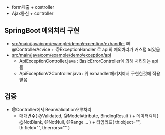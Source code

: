 * form제출 + controller     
* Ajax통신 + controller  
## SpringBoot 예외처리 구현
* [src/main/java/com/example/demo/exception/exhandler](https://github.com/doriver/ThymeleafController/tree/master/src/main/java/com/example/demo/exception/exhandler
) 에 @ControllerAdvice + @ExceptionHandler 로 api의 예외처리가 커스텀 되있음
* [src/main/java/com/example/demo/exception/api](https://github.com/doriver/ThymeleafController/tree/master/src/main/java/com/example/demo/exception/api)
  * ApiExceptionController.java : BasicErrorController에 의해 처리되는 api들
  * ApiExceptionV2Controller.java : 위 exhandler페키지에서 구현한것에 적용 받음
 
## 검증
* @Controller에서 BeanValidation오류처리
  * 매개변수( @Validated, @ModelAttribute, BindingResult ) + 데이터객체( @NotBlank, @NotNull, @Range ... ) + 타임리프( th:object="", th:field="", th:errors="" )
